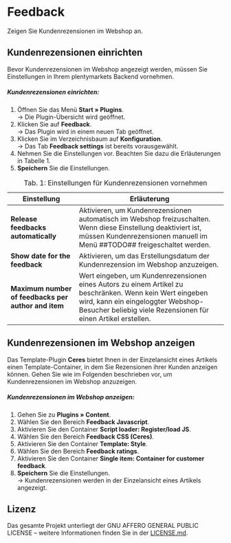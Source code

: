 # Feedback

Zeigen Sie Kundenrezensionen im Webshop an.

## Kundenrezensionen einrichten

Bevor Kundenrezensionen im Webshop angezeigt werden, müssen Sie Einstellungen in Ihrem plentymarkets Backend vornehmen.

##### Kundenrezensionen einrichten:

1. Öffnen Sie das Menü **Start » Plugins**.<br /> → Die Plugin-Übersicht wird geöffnet.
2. Klicken Sie auf **Feedback**.<br /> → Das Plugin wird in einem neuen Tab geöffnet.
3. Klicken Sie im Verzeichnisbaum auf **Konfiguration**.<br /> → Das Tab **Feedback settings** ist bereits vorausgewählt.
4. Nehmen Sie die Einstellungen vor. Beachten Sie dazu die Erläuterungen in Tabelle 1.
5. **Speichern** Sie die Einstellungen.

<table>
<caption>Tab. 1: Einstellungen für Kundenrezensionen vornehmen</caption>
	<thead>
		<th>
			Einstellung
		</th>
		<th>
			Erläuterung
		</th>
	</thead>
	<tbody>
        <tr>
			<td>
				<b>Release feedbacks automatically</b>
			</td>
			<td>
                Aktivieren, um Kundenrezensionen automatisch im Webshop freizuschalten. Wenn diese Einstellung deaktiviert ist, müssen Kundenrezensionen manuell im Menü ##TODO## freigeschaltet werden.
			</td>
		</tr>
        <tr>
			<td>
				<b>Show date for the feedback</b>
			</td>
			<td>
				Aktivieren, um das Erstellungsdatum der Kundenrezension im Webshop anzuzeigen.
			</td>
		</tr>
		<tr>
			<td>
				<b>Maximum number of feedbacks per author and item</b>
			</td>
			<td>Wert eingeben, um Kundenrezensionen eines Autors zu einem Artikel zu beschränken. Wenn kein Wert eingeben wird, kann ein eingeloggter Webshop-Besucher beliebig viele Rezensionen für einen Artikel erstellen.
			</td>
		</tr>
	</tbody>
</table>

## Kundenrezensionen im Webshop anzeigen

Das Template-Plugin **Ceres** bietet Ihnen in der Einzelansicht eines Artikels einen Template-Container, in dem Sie Rezensionen ihrer Kunden anzeigen können. Gehen Sie wie im Folgenden beschrieben vor, um Kundenrezensionen im Webshop anzuzeigen.

##### Kundenrezensionen im Webshop anzeigen:

1. Gehen Sie zu **Plugins » Content**.
2. Wählen Sie den Bereich **Feedback Javascript**.
3. Aktivieren Sie den Container **Script loader: Register/load JS**.
4. Wählen Sie den Bereich **Feedback CSS (Ceres)**.
5. Aktivieren Sie den Container **Template: Style**.
6. Wählen Sie den Bereich **Feedback ratings**.
7. Aktivieren Sie den Container **Single item: Container for customer feedback**.
8. **Speichern** Sie die Einstellungen.<br />→ Kundenrezensionen werden in der Einzelansicht eines Artikels angezeigt.

## Lizenz

Das gesamte Projekt unterliegt der GNU AFFERO GENERAL PUBLIC LICENSE – weitere Informationen finden Sie in der [LICENSE.md](https://github.com/plentymarkets/feedback-plugin/blob/master/LICENSE.md).
